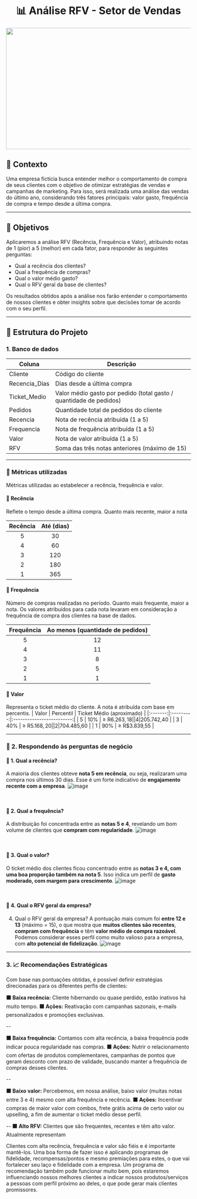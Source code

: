<h1 align="center">📊 Análise RFV - Setor de Vendas</h1>

<p align="center">
  <img src="https://github.com/user-attachments/assets/6e8f0bb9-14e9-4fe7-a21d-5bc5b8616b20" alt="analise_vendas" width="1100" height="330"/>
</p>

## 📃 Contexto
Uma empresa fictícia busca entender melhor o comportamento de compra de seus clientes com o objetivo de otimizar estratégias de vendas e campanhas de marketing. Para isso, será realizada uma análise das vendas do último ano, considerando três fatores principais: valor gasto, frequência de compra e tempo desde a última compra.

***

## 🎯 Objetivos
Aplicaremos a análise RFV (Recência, Frequência e Valor), atribuindo notas de 1 (pior) a 5 (melhor) em cada fator, para responder às seguintes perguntas:

* Qual a recência dos clientes?
* Qual a frequência de compras?
* Qual o valor médio gasto?
* Qual o RFV geral da base de clientes?

Os resultados obtidos após a análise nos farão entender o comportamento de nossos clientes e obter insights sobre que decisões tomar de acordo com o seu perfil.

***

## 🧱 Estrutura do Projeto

### 1. Banco de dados

| Coluna | Descrição |
|--------|-----------|
| Cliente       | Código do cliente                                                  |
| Recencia_Dias | Dias desde a última compra                                         |
| Ticket_Medio  | Valor médio gasto por pedido (total gasto / quantidade de pedidos) |
| Pedidos       | Quantidade total de pedidos do cliente                             |
| Recencia      | Nota de recência atribuída (1 a 5)                                 |
| Frequencia    | Nota de frequência atribuída (1 a 5)                               |
| Valor         | Nota de valor atribuída (1 a 5)                                    |
| RFV           | Soma das três notas anteriores (máximo de 15)                      |

***

### 📐 Métricas utilizadas
Métricas utilizadas ao estabelecer a recência, frequência e valor.

#### 🔸 Recência
Reflete o tempo desde a última compra. Quanto mais recente, maior a nota
  
| Recência    | Até (dias) |
|:-----------:|:----------:|
| 5  | 30  |
| 4  | 60  |
| 3  | 120 |
| 2  | 180 |
| 1  | 365 |  

#### 🔸 Frequência
Número de compras realizadas no período. Quanto mais frequente, maior a nota. Os valores atribuídos para cada nota levaram em consideração a frequência de compra dos clientes na base de dados.
  
| Frequência  | Ao menos (quantidade de pedidos) |
|:-----------:|:--------------------------------:|
| 5  | 12 |
| 4  | 11 |
| 3  | 8  |
| 2  | 5  |
| 1  | 1  |  

#### 🔸 Valor
Representa o ticket médio do cliente. A nota é atribuída com base em percentis.
| Valor   | Percentil | Ticket Médio (aproximado) |
|:-------:|:---------:|:-------------------------:|
| 5  | 10% | ≥ R$6.263,18 |
| 4  | 20% | ≥ R$5.742,40 |
| 3  | 40% | ≥ R$5.168,20 |
| 2  | 70% | ≥ R$4.485,60 |
| 1  | 90% | ≥ R$3.839,55 |  

***

### 📍 2. Respondendo às perguntas de negócio

#### 📌 1. Qual a recência?
A maioria dos clientes obteve **nota 5 em recência**, ou seja, realizaram uma compra nos últimos 30 dias. Esse é um forte indicativo de **engajamento recente com a empresa**.
![image](https://github.com/user-attachments/assets/c8e47fd9-4140-4973-a050-b2bcaa9e1994)

<br>

#### 📌 2. Qual a frequência?
A distribuição foi concentrada entre as **notas 5 e 4**, revelando um bom volume de clientes que **compram com regularidade**.
![image](https://github.com/user-attachments/assets/894b6049-1330-435e-ad5b-e6bb3fca1c42)

<br>

#### 📌 3. Qual o valor?
O ticket médio dos clientes ficou concentrado entre as **notas 3 e 4, com uma boa proporção também na nota 5**. Isso indica um perfil de **gasto moderado, com margem para crescimento**.
![image](https://github.com/user-attachments/assets/aaf8090a-1913-4977-8cfe-b657e00a300c)

<br>

#### 📌 4. Qual o RFV geral da empresa?  
4. Qual o RFV geral da empresa?
A pontuação mais comum foi **entre 12 e 13** (máximo = 15), o que mostra que **muitos clientes são recentes**, **compram com frequência** e têm **valor médio de compra razoável**. Podemos considerar esses perfil como muito valioso para a empresa, com **alto potencial de fidelização**.
![image](https://github.com/user-attachments/assets/a1fda234-173e-4ac4-a2f0-4cdf664fcbaa)

***

### 3. 📈 Recomendações Estratégicas
Com base nas pontuações obtidas, é possível definir estratégias direcionadas para os diferentes perfis de clientes:

**🟧 Baixa recência:** Cliente hibernando ou quase perdido, estão inativos há muito tempo.
**🟩 Ações:** Reativação com campanhas sazonais, e-mails personalizados e promoções exclusivas.

--

**🟧 Baixa frequência:** Contamos com alta recência, a baixa frequência pode indicar pouca regularidade nas compras.
**🟩 Ações:** Nutrir o relacionamento com ofertas de produtos complementares, campanhas de pontos que geram desconto com prazo de validade, buscando manter a frequência de compras desses clientes.

--

**🟧 Baixo valor:** Percebemos, em nossa análise, baixo valor (muitas notas entre 3 e 4) mesmo com alta frequência e recência. 
**🟩 Ações:** Incentivar compras de maior valor com combos, frete grátis acima de certo valor ou upselling, a fim de aumentar o ticket médio desse perfil.

--
**🟧 Alto RFV:** Clientes que são frequentes, recentes e têm alto valor. Atualmente representam 

Clientes com alta recência, frequência e valor são fiéis e é importante mantê-los. Uma boa forma de fazer isso é aplicando programas de fidelidade, recompensas/pontos e mesmo premiações para estes, o que vai fortalecer seu laço e fidelidade com a empresa. Um programa de recomendação também pode funcionar muito bem, pois estaremos influenciando nossos melhores clientes a indicar nossos produtos/serviços a pessoas com perfil próximo ao deles, o que pode gerar mais clientes promissores.

